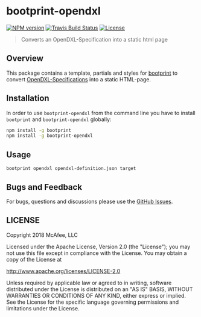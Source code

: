 # bootprint-opendxl 

[![NPM version](https://img.shields.io/npm/v/bootprint-opendxl.svg)](https://npmjs.com/package/bootprint-opendxl)
[![Travis Build Status](https://travis-ci.org/opendxl/bootprint-opendxl.svg?branch=master)](https://travis-ci.org/opendxl/bootprint-opendx)
[![License](https://img.shields.io/badge/License-Apache%202.0-blue.svg)](https://opensource.org/licenses/Apache-2.0)

> Converts an OpenDXL-Specification into a static html page

## Overview

This package contains a template, partials and styles for [bootprint](http://npmjs.com/bootprint) to convert
[OpenDXL-Specifications](https://github.com/opendxl/opendxl-api-specification) into a static HTML-page.

## Installation

In order to use `bootprint-opendxl` from the command line
you have to install `bootprint` and `bootprint-opendxl` globally:

```bash
npm install -g bootprint
npm install -g bootprint-opendxl
```

## Usage

```
bootprint opendxl opendxl-definition.json target
```

## Bugs and Feedback

For bugs, questions and discussions please use the
[GitHub Issues](https://github.com/opendxl/bootprint-opendxl/issues).

## LICENSE

Copyright 2018 McAfee, LLC

Licensed under the Apache License, Version 2.0 (the "License"); you may not use
this file except in compliance with the License. You may obtain a copy of the
License at

http://www.apache.org/licenses/LICENSE-2.0

Unless required by applicable law or agreed to in writing, software distributed
under the License is distributed on an "AS IS" BASIS, WITHOUT WARRANTIES OR
CONDITIONS OF ANY KIND, either express or implied. See the License for the
specific language governing permissions and limitations under the License.
